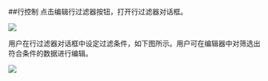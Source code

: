 ##行控制
点击编辑行过滤器按钮，打开行过滤器对话框。

![](//mc.qcloudimg.com/static/img/dc74dbcf4e88ca6ac81989bd9ad85581/image.png)

用户在行过滤器对话框中设定过滤条件，如下图所示。用户可在编辑器中对筛选出符合条件的数据进行编辑。

![](//mc.qcloudimg.com/static/img/ef9e8af771326cc1269515be9f2fa6b6/image.png)